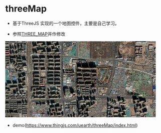 # threeMap
- 基于ThreeJS 实现的一个地图控件，主要是自己学习。
 
- 参照[THREE_MAP](https://github.com/lyqandy/THREE_MAP)并作修改

![image](https://github.com/taiyuanhy/threeMap/raw/master/images/screen.png)

- demo(https://www.thingjs.com/uearth/threeMap/index.html)
